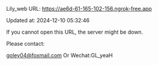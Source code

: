 Lily_web URL: https://ae6d-61-165-102-156.ngrok-free.app

Updated at: 2024-12-10 05:32:46

If you cannot open this URL, the server might be down.

Please contact: 

goley04@foxmail.com Or Wechat:GL_yeaH